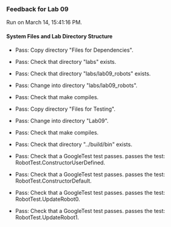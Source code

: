 ### Feedback for Lab 09

Run on March 14, 15:41:16 PM.


#### System Files and Lab Directory Structure

+ Pass: Copy directory "Files for Dependencies".



+ Pass: Check that directory "labs" exists.

+ Pass: Check that directory "labs/lab09_robots" exists.

+ Pass: Change into directory "labs/lab09_robots".

+ Pass: Check that make compiles.



+ Pass: Copy directory "Files for Testing".



+ Pass: Change into directory "Lab09".

+ Pass: Check that make compiles.



+ Pass: Check that directory "../build/bin" exists.

+ Pass: Check that a GoogleTest test passes.
    passes the test: RobotTest.ConstructorUserDefined.



+ Pass: Check that a GoogleTest test passes.
    passes the test: RobotTest.ConstructorDefault.



+ Pass: Check that a GoogleTest test passes.
    passes the test: RobotTest.UpdateRobot0.



+ Pass: Check that a GoogleTest test passes.
    passes the test: RobotTest.UpdateRobot1.



